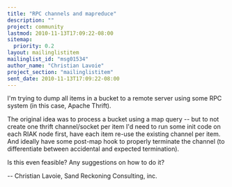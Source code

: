 ```yaml
---
title: "RPC channels and mapreduce"
description: ""
project: community
lastmod: 2010-11-13T17:09:22-08:00
sitemap:
  priority: 0.2
layout: mailinglistitem
mailinglist_id: "msg01534"
author_name: "Christian Lavoie"
project_section: "mailinglistitem"
sent_date: 2010-11-13T17:09:22-08:00
---
```



I'm trying to dump all items in a bucket to a remote server using some
RPC system (in this case, Apache Thrift).

The original idea was to process a bucket using a map query -- but to
not create one thrift channel/socket per item I'd need to run some
init code on each RIAK node first, have each item re-use the existing
channel per item. And ideally have some post-map hook to properly
terminate the channel (to differentiate between accidental and
expected termination).

Is this even feasible? Any suggestions on how to do it?

-- 
Christian Lavoie,
Sand Reckoning Consulting, inc.

